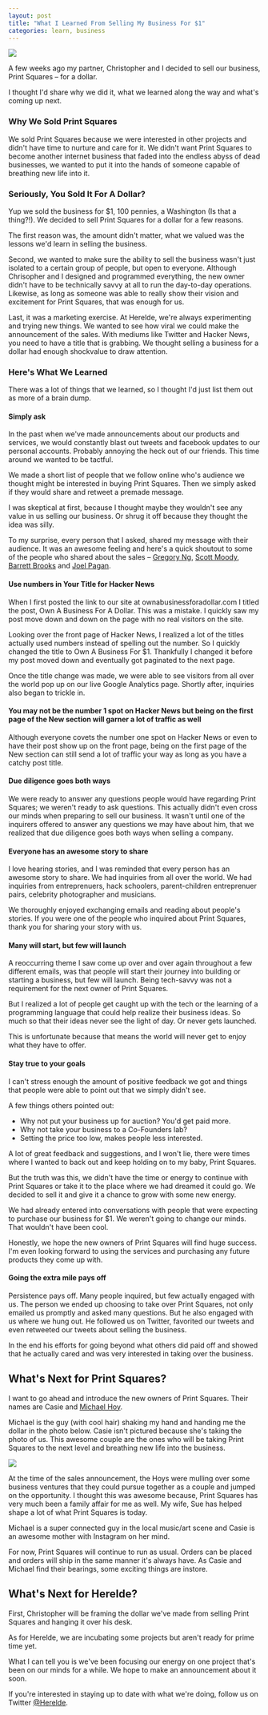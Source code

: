 ```yaml
---
layout: post
title: "What I Learned From Selling My Business For $1"
categories: learn, business
---
```


![](https://dl.dropboxusercontent.com/u/1228961/michaellee/2014/03%20-%20March/dollar.jpg)

A few weeks ago my partner, Christopher and I decided to sell our business, Print Squares &ndash; for a dollar. 

I thought I'd share why we did it, what we learned along the way and what's coming up next.

### Why We Sold Print Squares
We sold Print Squares because we were interested in other projects and didn't have time to nurture and care for it. We didn't want Print Squares to become another internet business that faded into the endless abyss of dead businesses, we wanted to put it into the hands of someone capable of breathing new life into it.

### Seriously, You Sold It For A Dollar?
Yup we sold the business for $1, 100 pennies, a Washington (Is that a thing?!). We decided to sell Print Squares for a dollar for a few reasons.

The first reason was, the amount didn't matter, what we valued was the lessons we'd learn in selling the business.

Second, we wanted to make sure the ability to sell the business wasn't just isolated to a certain group of people, but open to everyone. Although Chrisopher and I designed and programmed everything, the new owner didn't have to be technically savvy at all to run the day-to-day operations. Likewise, as long as someone was able to really show their vision and excitement for Print Squares, that was enough for us.

Last, it was a marketing exercise. At Herelde, we're always experimenting and trying new things. We wanted to see how viral we could make the announcement of the sales. With mediums like Twitter and Hacker News, you need to have a title that is grabbing. We thought selling a business for a dollar had enough shockvalue to draw attention.

### Here's What We Learned
There was a lot of things that we learned, so I thought I'd just list them out as more of a brain dump.

#### Simply ask
In the past when we've made announcements about our products and services, we would constantly blast out tweets and facebook updates to our personal accounts. Probably annoying the heck out of our friends. This time around we wanted to be tactful.

We made a short list of people that we follow online who's audience we thought might be interested in buying Print Squares. Then we simply asked if they would share and retweet a premade message.

I was skeptical at first, because I thought maybe they wouldn't see any value in us selling our business. Or shrug it off because they thought the idea was silly.

To my surprise, every person that I asked, shared my message with their audience. It was an awesome feeling and here's a quick shoutout to some of the people who shared about the sales &ndash; [Gregory Ng](https://www.twitter.com/GregoryNg), [Scott Moody](https://www.twitter.com/fscottmoody), [Barrett Brooks](https://www.twitter.com/BarrettABrooks) and [Joel Pagan](https://www.twitter.com/joelpdesigns).

#### Use numbers in Your Title for Hacker News
When I first posted the link to our site at ownabusinessforadollar.com I titled the post, Own A Business For A Dollar. This was a mistake. I quickly saw my post move down and down on the page with no real visitors on the site.

Looking over the front page of Hacker News, I realized a lot of the titles actually used numbers instead of spelling out the number. So I quickly changed the title to Own A Business For $1. Thankfully I changed it before my post moved down and eventually got paginated to the next page.

Once the title change was made, we were able to see visitors from all over the world pop up on our live Google Analytics page. Shortly after, inquiries also began to trickle in.

#### You may not be the number 1 spot on Hacker News but being on the first page of the New section will garner a lot of traffic as well
Although everyone covets the number one spot on Hacker News or even to have their post show up on the front page, being on the first page of the New section can still send a lot of traffic your way as long as you have a catchy post title.

#### Due diligence goes both ways
We were ready to answer any questions people would have regarding Print Squares; we weren't ready to ask questions. This actually didn't even cross our minds when preparing to sell our business. It wasn't until one of the inquirers offered to answer any questions we may have about him, that we realized that due diligence goes both ways when selling a company.

#### Everyone has an awesome story to share
I love hearing stories, and I was reminded that every person has an awesome story to share. We had inquiries from all over the world. We had inquiries from entreprenuers, hack schoolers, parent-children entreprenuer pairs, celebrity photographer and musicians.

We thoroughly enjoyed exchanging emails and reading about people's stories. If you were one of the people who inquired about Print Squares, thank you for sharing your story with us. 

#### Many will start, but few will launch
A reoccurring theme I saw come up over and over again throughout a few different emails, was that people will start their journey into building or starting a business, but few will launch. Being tech-savvy was not a requirement for the next owner of Print Squares.

But I realized a lot of people get caught up with the tech or the learning of a programming language that could help realize their business ideas. So much so that their ideas never see the light of day. Or never gets launched.

This is unfortunate because that means the world will never get to enjoy what they have to offer.

#### Stay true to your goals
I can't stress enough the amount of positive feedback we got and things that people were able to point out that we simply didn't see.

A few things others pointed out:

* Why not put your business up for auction? You'd get paid more.
* Why not take your business to a Co-Founders lab?
* Setting the price too low, makes people less interested.

A lot of great feedback and suggestions, and I won't lie, there were times where I wanted to back out and keep holding on to my baby, Print Squares.

But the truth was this, we didn't have the time or energy to continue with Print Squares or take it to the place where we had dreamed it could go. We decided to sell it and give it a chance to grow with some new energy.

We had already entered into conversations with people that were expecting to purchase our business for $1. We weren't going to change our minds. That wouldn't have been cool.

Honestly, we hope the new owners of Print Squares will find huge success. I'm even looking forward to using the services and purchasing any future products they come up with.

#### Going the extra mile pays off
Persistence pays off. Many people inquired, but few actually engaged with us. The person we ended up choosing to take over Print Squares, not only emailed us promptly and asked many questions. But he also engaged with us where we hung out. He followed us on Twitter, favorited our tweets and even retweeted our tweets about selling the business.

In the end his efforts for going beyond what others did paid off and showed that he actually cared and was very interested in taking over the business.

## What's Next for Print Squares?
I want to go ahead and introduce the new owners of Print Squares. Their names are Casie and [Michael Hoy](https://www.twitter.com/TheRealMcHoy).

Michael is the guy (with cool hair) shaking my hand and handing me the dollar in the photo below. Casie isn't pictured because she's taking the photo of us. This awesome couple are the ones who will be taking Print Squares to the next level and breathing new life into the business.

![](https://dl.dropboxusercontent.com/u/1228961/michaellee/2014/03%20-%20March/michaelandmichael.jpeg)

At the time of the sales announcement, the Hoys were mulling over some business ventures that they could pursue together as a couple and jumped on the opportunity. I thought this was awesome because, Print Squares has very much been a family affair for me as well. My wife, Sue has helped shape a lot of what Print Squares is today.

Michael is a super connected guy in the local music/art scene and Casie is an awesome mother with Instagram on her mind.

For now, Print Squares will continue to run as usual. Orders can be placed and orders will ship in the same manner it's always have. As Casie and Michael find their bearings, some exciting things are instore.

## What's Next for Herelde?
First, Christopher will be framing the dollar we've made from selling Print Squares and hanging it over his desk.

As for Herelde, we are incubating some projects but aren't ready for prime time yet.

What I can tell you is we've been focusing our energy on one project that's been on our minds for a while. We hope to make an announcement about it soon.

If you're interested in staying up to date with what we're doing, follow us on Twitter [@Herelde](http://www.herelde.com).
